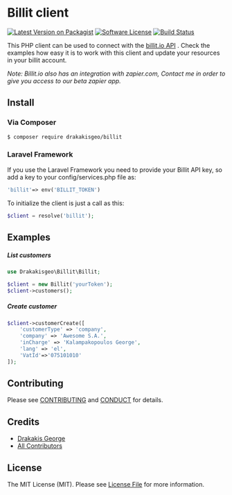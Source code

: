 # Billit client

[![Latest Version on Packagist][ico-version]][link-packagist]
[![Software License][ico-license]](LICENSE.md)
[![Build Status][ico-travis]][link-travis]

This PHP client can be used to connect with the [billit.io API](https://www.billit.io/docs) . Check the examples how easy it is to work with this client and update your resources in your billit account.

*Note: Billit.io also has an integration with zapier.com, Contact me in order to give you access to our beta zapier app.*

## Install

### Via Composer

``` bash
$ composer require drakakisgeo/billit
```

### Laravel Framework
If you use the Laravel Framework you need to provide your Billit API key, so add a key to your config/services.php file as:
``` php
'billit'=> env('BILLIT_TOKEN')
```
To initialize the client is just a call as this:

``` php
$client = resolve('billit');
```

## Examples
##### List customers

``` php
use Drakakisgeo\Billit\Billit;

$client = new Billit('yourToken');
$client->customers();
```

##### Create customer

``` php
$client->customerCreate([
    'customerType' => 'company',
    'company' => 'Awesome S.A.',
    'inCharge' => 'Kalampakopoulos George',
    'lang' => 'el',
    'VatId'=>'075101010'
]);
```

## Contributing

Please see [CONTRIBUTING](CONTRIBUTING.md) and [CONDUCT](CONDUCT.md) for details.

## Credits

- [Drakakis George][link-author]
- [All Contributors][link-contributors]

## License

The MIT License (MIT). Please see [License File](LICENSE.md) for more information.

[ico-version]: https://img.shields.io/packagist/v/drakakisgeo/billit.svg?style=flat-square
[ico-license]: https://img.shields.io/badge/license-MIT-brightgreen.svg?style=flat-square
[ico-travis]: https://img.shields.io/travis/drakakisgeo/billit/master.svg?style=flat-square
[link-packagist]: https://packagist.org/packages/drakakisgeo/billit
[link-travis]: https://travis-ci.org/drakakisgeo/billit
[link-author]: https://github.com/drakakisgeo
[link-contributors]: ../../contributors